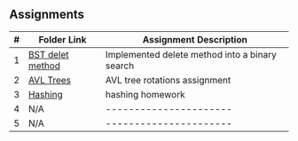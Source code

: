 ## Assignments

|  #  | Folder Link | Assignment Description |
| :-: | ----------- | ---------------------- |
|  1  | [BST delet method](https://github.com/TaiKrchy/3013---algorithms/blob/5b014f87980f530190b997f14f5323ea012754b2/Assignments/A03/BST%20delete%20method)     | Implemented delete method into a binary search          |
|  2  | [AVL Trees](https://github.com/TaiKrchy/3013---algorithms/tree/92931473b16965900bf33df445e474dbdd0729fc/Assignments/H01) | AVL tree rotations assignment |
|  3  | [Hashing](https://github.com/TaiKrchy/3013---algorithms/blob/2d093b12729908376d878e989bc45f842b68a4e6/Assignments/H02/Hashing%20homework)| hashing homework |
|  4  | N/A | ---------------------- |
|  5  | N/A | ---------------------- |

